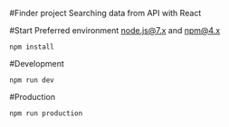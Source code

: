 #Finder project
Searching data from API with React

#Start
  Preferred environment node.js@7.x and npm@4.x
  ```
  npm install
  ```

#Development
  ```
  npm run dev
  ```

#Production
  ```
  npm run production
  ```